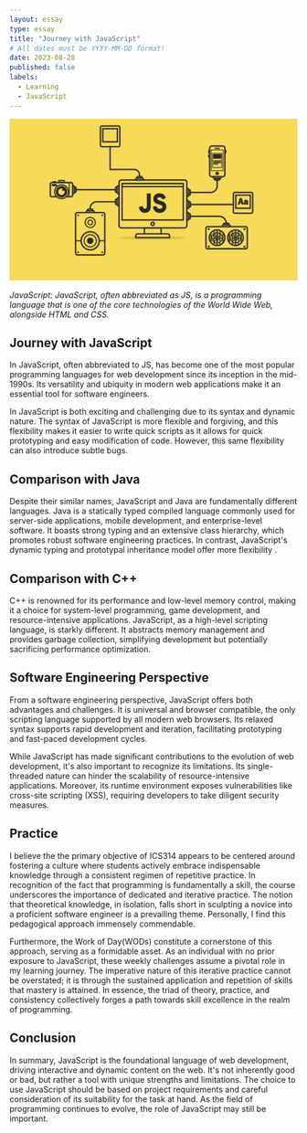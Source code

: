 ```yaml
---
layout: essay
type: essay
title: "Journey with JavaScript"
# All dates must be YYYY-MM-DD format!
date: 2023-08-28
published: false
labels:
  - Learning
  - JavaScript
---
```


<img width="600px" class="rounded float-start pe-4" src="../img/difficulty/JS.jpg">

*JavaScript: JavaScript, often abbreviated as JS, is a programming language that is one of the core technologies of the World Wide Web, alongside HTML and CSS.*


## Journey with JavaScript
In JavaScript, often abbreviated to JS, has become one of the most popular programming languages for web development since its inception in the mid-1990s. Its versatility and ubiquity in modern web applications make it an essential tool for software engineers.

In JavaScript is both exciting and challenging due to its syntax and dynamic nature. The syntax of JavaScript is more flexible and forgiving, and this flexibility makes it easier to write quick scripts as it allows for quick prototyping and easy modification of code. However, this same flexibility can also introduce subtle bugs. 

## Comparison with Java

Despite their similar names, JavaScript and Java are fundamentally different languages. Java is a statically typed compiled language commonly used for server-side applications, mobile development, and enterprise-level software. It boasts strong typing and an extensive class hierarchy, which promotes robust software engineering practices. In contrast, JavaScript's dynamic typing and prototypal inheritance model offer more flexibility .

## Comparison with C++

C++ is renowned for its performance and low-level memory control, making it a choice for system-level programming, game development, and resource-intensive applications. JavaScript, as a high-level scripting language, is starkly different. It abstracts memory management and provides garbage collection, simplifying development but potentially sacrificing performance optimization.

## Software Engineering Perspective

From a software engineering perspective, JavaScript offers both advantages and challenges. It is universal and browser compatible, the only scripting language supported by all modern web browsers. Its relaxed syntax supports rapid development and iteration, facilitating prototyping and fast-paced development cycles.

While JavaScript has made significant contributions to the evolution of web development, it's also important to recognize its limitations. Its single-threaded nature can hinder the scalability of resource-intensive applications. Moreover, its runtime environment exposes vulnerabilities like cross-site scripting (XSS), requiring developers to take diligent security measures.

## Practice

I believe the the primary objective of ICS314 appears to be centered around fostering a culture where students actively embrace indispensable knowledge through a consistent regimen of repetitive practice. In recognition of the fact that programming is fundamentally a skill, the course underscores the importance of dedicated and iterative practice. The notion that theoretical knowledge, in isolation, falls short in sculpting a novice into a proficient software engineer is a prevailing theme. Personally, I find this pedagogical approach immensely commendable.

Furthermore, the Work of Day(WODs) constitute a cornerstone of this approach, serving as a formidable asset. As an individual with no prior exposure to JavaScript, these weekly challenges assume a pivotal role in my learning journey. The imperative nature of this iterative practice cannot be overstated; it is through the sustained application and repetition of skills that mastery is attained. In essence, the triad of theory, practice, and consistency collectively forges a path towards skill excellence in the realm of programming.

## Conclusion

In summary, JavaScript is the foundational language of web development, driving interactive and dynamic content on the web. It's not inherently good or bad, but rather a tool with unique strengths and limitations. The choice to use JavaScript should be based on project requirements and careful consideration of its suitability for the task at hand. As the field of programming continues to evolve, the role of JavaScript may still be important.
